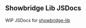 ## Showbridge Lib JSDocs

WIP JSDocs for <a href="https://npmjs.com/package/showbridge-lib" target="_blank">showbridge-lib</a>
